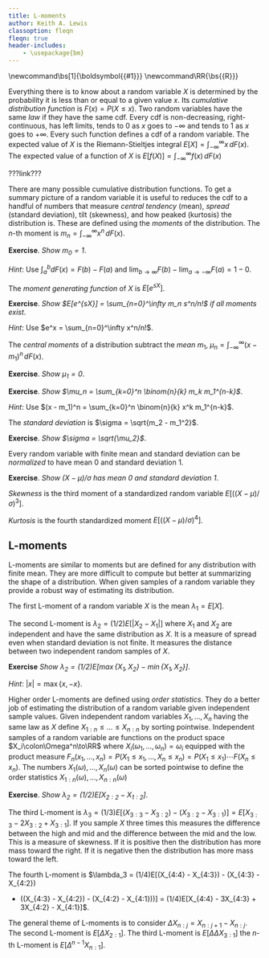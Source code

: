 ```yaml
---
title: L-moments
author: Keith A. Lewis
classoption: fleqn
fleqn: true
header-includes:
	- \usepackage{bm}
---
```

\newcommand\bs[1]{\boldsymbol{{#1}}}
\newcommand\RR{\bs{{R}}}

Everything there is to know about a random variable $X$ is
determined by the probability it is less than or equal to a given value $x$.
Its _cumulative distribution function_ is $F(x) = P(X\le x)$.
Two random variables have the same _law_ if they have the same cdf.
Every cdf is non-decreasing, right-continuous, has left limits, tends to 0 as $x$
goes to $-\infty$ and tends to 1 as $x$ goes to $+\infty$.
Every such function defines a cdf of a random variable.
The expected value of $X$ is the Riemann-Stieltjes integral
$E[X] = \int_{-\infty}^\infty x\,dF(x)$.
The expected value of a function of $X$ is $E[f(X)] = \int_{-\infty}^\infty f(x)\,dF(x)$

???link???

There are many possible cumulative distribution functions. To get a summary picture of
a random variable it is useful to reduces the cdf to a 
handful of numbers that measure _central tendency_ (mean),
_spread_ (standard deviation), tilt (skewness), and how peaked (kurtosis)
the distribution is.
These are defined using the _moments_ of the distribution.
The $n$-th moment is $m_n = \int_{-\infty}^\infty x^n\,dF(x)$.

__Exercise__. _Show $m_0 = 1$_.

_Hint_: Use $\int_a^b dF(x) = F(b) - F(a)$
and $\lim_{b\to\infty}F(b) - \lim_{a\to -\infty}F(a) = 1 - 0$.

The _moment generating function_ of $X$ is $E[e^{sX}]$.

__Exercise__. _Show $E[e^{sX}] = \sum_{n=0}^\infty m_n s^n/n!$ if all moments exist_.

_Hint_: Use $e^x = \sum_{n=0}^\infty x^n/n!$.

The _central moments_ of a distribution subtract the _mean_ $m_1$,
$\mu_n = \int_{-\infty}^\infty (x - m_1)^n\,dF(x)$.

__Exercise__. _Show $\mu_1 = 0$_.

__Exercise__. _Show $\mu_n = \sum_{k=0}^n \binom{n}{k} m_k m_1^{n-k}$_.

_Hint_: Use $(x - m_1)^n = \sum_{k=0}^n \binom{n}{k} x^k m_1^{n-k}$.

The _standard deviation_ is $\sigma = \sqrt{m_2 - m_1^2}$.

__Exercise__. _Show $\sigma = \sqrt{\mu_2}$_.

Every random variable with finite mean and standard deviation can
be _normalized_ to have mean 0 and standard deviation 1.

__Exercise__. _Show $(X - \mu)/\sigma$ has mean 0 and standard deviation 1_.

_Skewness_ is the third moment of a standardized random variable
$E[((X - \mu)/\sigma)^3]$.

_Kurtosis_ is the fourth standardized moment $E[((X - \mu)/\sigma)^4]$.

## L-moments

L-moments are similar to moments but are defined for any distribution with finite mean.
They are more difficult to compute but better at summarizing the shape of a distribution.
When given samples of a random variable they provide a robust way
of estimating its distribution.

The first L-moment of a random variable $X$ is the mean $\lambda_1 = E[X]$.

The second L-moment is $\lambda_2 = (1/2)E[|X_2 - X_1|]$ where $X_1$ and $X_2$ are independent
and have the same distribution as $X$. It is a measure of spread even
when standard deviation is not finite. It measures the distance between two independent random
samples of $X$.

__Exercise__ _Show $\lambda_2 = (1/2)E[\max\{X_1,X_2\} - \min\{X_1,X_2\}]$_.

_Hint_: $|x| = \max\{x,-x\}$.

Higher order L-moments are defined using _order statistics_.  They do
a better job of estimating the distribution of a random variable
given independent sample values.  Given independent random variables
$X_1,\ldots,X_n$ having the same law as $X$ define $X_{1:n}\le\ldots\le
X_{n:n}$ by sorting pointwise.  Independent samples of a random
variable are functions on the product space $X_i\colon\Omega^n\to\RR$
where $X_i(\omega_1,\ldots,\omega_n) = \omega_i$ equipped with the
product measure $F_n(x_1,\ldots,x_n) = P(X_1\le x_1,\ldots,X_n\le x_n)
= P(X_1\le x_1)\cdots F(X_n\le x_n)$.  The numbers $X_1(\omega), \dots,
X_n(\omega)$ can be sorted pointwise to define the order statistics
$X_{1:n}(\omega),\ldots,X_{n:n}(\omega)$

__Exercise__. _Show $\lambda_2 = (1/2)E[X_{2:2} - X_{1:2}]$_.

The third L-moment is
${\lambda_3 = (1/3)E[(X_{3:3} - X_{3:2}) - (X_{3:2} - X_{3:1})] = E[X_{3:3} - 2X_{3:2} + X_{3:1}]}$.
If you sample $X$ three
times this measures the difference between the high and mid and the
difference between the mid and the low. This is a measure of skewness. If
it is positive then the distribution has more mass toward the right.
If it is negative then the distribution has more mass toward the left.

The fourth L-moment is
$\lambda_3 =
(1/4)E[(X_{4:4} - X_{4:3}) - (X_{4:3} - X_{4:2})
- ((X_{4:3} - X_{4:2}) - (X_{4:2} - X_{4:1}))]
= (1/4)E[X_{4:4} - 3X_{4:3} + 3X_{4:2} - X_{4:1}]$.


The general theme of L-moments is to consider $\Delta X_{n:j} = X_{n:j+1} - X_{n:j}$.
The second L-moment is $E[\Delta X_{2:1}]$. The third
L-moment is $E[\Delta\Delta X_{3:1}]$ the $n$-th L-moment
is $E[\Delta^{n-1}X_{n:1}]$.
